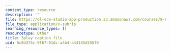 ```yaml
---
content_type: resource
description: ''
file: https://ol-ocw-studio-app-production.s3.amazonaws.com/courses/9-00sc-introduction-to-psychology-fall-2011/6c0d374c9f6701dca4b4a44145d555f9_SjjGiqf96rI.srt
file_type: application/x-subrip
learning_resource_types: []
resourcetype: Other
title: 3play caption file
uid: 6c0d374c-9f67-01dc-a4b4-a44145d555f9
---
```


